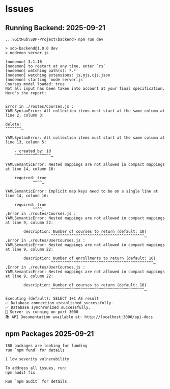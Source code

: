 # Issues

## Running Backend: 2025-09-21

    ...\GitHub\SDP-Project\backend> npm run dev

    > sdp-backend@1.0.0 dev
    > nodemon server.js

    [nodemon] 3.1.10
    [nodemon] to restart at any time, enter `rs`
    [nodemon] watching path(s): *.*
    [nodemon] watching extensions: js,mjs,cjs,json
    [nodemon] starting `node server.js`
    Courses model loaded: true
    Not all input has been taken into account at your final specification.
    Here's the report:


    Error in ./routes/Courses.js :
    YAMLSyntaxError: All collection items must start at the same column at line 2, column 3:

    delete:
    ^^^^^^^…

    YAMLSyntaxError: All collection items must start at the same column at line 13, column 5:

        - created_by: id
        ^^^^^^^^^^^^^^^^…

    YAMLSemanticError: Nested mappings are not allowed in compact mappings at line 14, column 16:

        required: true
                ^^^^…

    YAMLSemanticError: Implicit map keys need to be on a single line at line 14, column 16:

        required: true
                ^^^^…
    ,Error in ./routes/Courses.js :
    YAMLSemanticError: Nested mappings are not allowed in compact mappings at line 9, column 22:

            description: Number of courses to return (default: 10)
                        ^^^^^^^^^^^^^^^^^^^^^^^^^^^^^^^^^^^^^^^^^…
    ,Error in ./routes/UserCourses.js :
    YAMLSemanticError: Nested mappings are not allowed in compact mappings at line 9, column 22:

            description: Number of enrollments to return (default: 10)
                        ^^^^^^^^^^^^^^^^^^^^^^^^^^^^^^^^^^^^^^^^^^^^^…
    ,Error in ./routes/UserCourses.js :
    YAMLSemanticError: Nested mappings are not allowed in compact mappings at line 9, column 22:

            description: Number of courses to return (default: 10)
                        ^^^^^^^^^^^^^^^^^^^^^^^^^^^^^^^^^^^^^^^^^…

    Executing (default): SELECT 1+1 AS result
    ✅ Database connection established successfully.
    ✅ Database synchronized successfully.
    🚀 Server is running on port 3000
    📚 API Documentation available at: http://localhost:3000/api-docs

## npm Packages 2025-09-21

    180 packages are looking for funding
    run `npm fund` for details

    1 low severity vulnerability

    To address all issues, run:
    npm audit fix

    Run `npm audit` for details.
